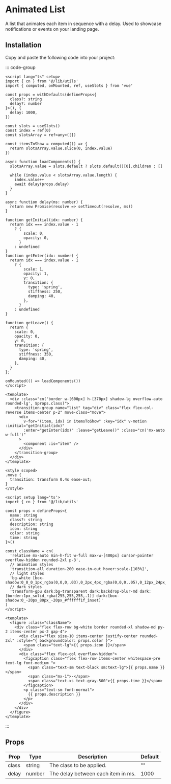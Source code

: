 # Animated List

A list that animates each item in sequence with a delay. Used to showcase notifications or events on your landing page.

<demo src="../../src/example/animatedList/Demo.vue" srcCode="../../src/spark-ui-demos/animatedList/AnimatedList.vue" />

## Installation

Copy and paste the following code into your project:

::: code-group

```vue [AnimatedList.vue]
<script lang="ts" setup>
import { cn } from '@/lib/utils'
import { computed, onMounted, ref, useSlots } from 'vue'

const props = withDefaults(defineProps<{
  class?: string
  delay?: number
}>(), {
  delay: 1000,
})

const slots = useSlots()
const index = ref(0)
const slotsArray = ref<any>([])

const itemsToShow = computed(() => {
  return slotsArray.value.slice(0, index.value)
})

async function loadComponents() {
  slotsArray.value = slots.default ? slots.default()[0].children : []

  while (index.value < slotsArray.value.length) {
    index.value++
    await delay(props.delay)
  }
}

async function delay(ms: number) {
  return new Promise(resolve => setTimeout(resolve, ms))
}

function getInitial(idx: number) {
  return idx === index.value - 1
    ? {
        scale: 0,
        opacity: 0,
      }
    : undefined
}
function getEnter(idx: number) {
  return idx === index.value - 1
    ? {
        scale: 1,
        opacity: 1,
        y: 0,
        transition: {
          type: 'spring',
          stiffness: 250,
          damping: 40,
        },
      }
    : undefined
}

function getLeave() {
  return {
    scale: 0,
    opacity: 0,
    y: 0,
    transition: {
      type: 'spring',
      stiffness: 350,
      damping: 40,
    },
  }
};

onMounted(() => loadComponents())
</script>

<template>
  <div :class="cn('border w-[600px] h-[370px] shadow-lg overflow-auto rounded-lg', $props.class)">
    <transition-group name="list" tag="div" class="flex flex-col-reverse items-center p-2" move-class="move">
      <div
        v-for="(item, idx) in itemsToShow" :key="idx" v-motion :initial="getInitial(idx)"
        :enter="getEnter(idx)" :leave="getLeave()" :class="cn('mx-auto w-full')"
      >
        <component :is="item" />
      </div>
    </transition-group>
  </div>
</template>

<style scoped>
.move {
  transition: transform 0.4s ease-out;
}
</style>
```

```vue [Notification.vue]
<script setup lang='ts'>
import { cn } from '@/lib/utils'

const props = defineProps<{
  name: string
  class?: string
  description: string
  icon: string
  color: string
  time: string
}>()

const className = cn(
  'relative mx-auto min-h-fit w-full max-w-[400px] cursor-pointer overflow-hidden rounded-2xl p-3',
  // animation styles
  'transition-all duration-200 ease-in-out hover:scale-[103%]',
  // light styles
  'bg-white [box-shadow:0_0_0_1px_rgba(0,0,0,.03),0_2px_4px_rgba(0,0,0,.05),0_12px_24px_rgba(0,0,0,.05)]',
  // dark styles
  'transform-gpu dark:bg-transparent dark:backdrop-blur-md dark:[border:1px_solid_rgba(255,255,255,.1)] dark:[box-shadow:0_-20px_80px_-20px_#ffffff1f_inset]'
)
</script>

<template>
  <figure :class="className">
    <div class="flex flex-row bg-white border rounded-xl shadow-md py-2 items-center px-2 gap-4">
      <div class="flex size-10 items-center justify-center rounded-2xl" :style="{ backgroundColor: props.color }">
        <span class="text-lg">{{ props.icon }}</span>
      </div>
      <div class="flex flex-col overflow-hidden">
        <figcaption class="flex flex-row items-center whitespace-pre text-lg font-medium ">
          <span class="text-sm text-black sm:text-lg">{{ props.name }}</span>
          <span class="mx-1">·</span>
          <span class="text-xs text-gray-500">{{ props.time }}</span>
        </figcaption>
        <p class="text-sm font-normal">
          {{ props.description }}
        </p>
      </div>
    </div>
  </figure>
</template>
```

:::

## Props

| Prop  | Type   | Description                        | Default |
| ----- | ------ | ---------------------------------- | ------- |
| class | string | The class to be applied.           | ""      |
| delay | number | The delay between each item in ms. | 1000    |

